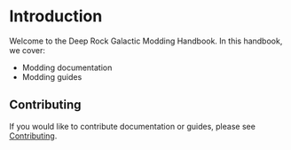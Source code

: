 # Introduction

Welcome to the Deep Rock Galactic Modding Handbook. In this handbook, we cover:

- Modding documentation
- Modding guides

## Contributing

If you would like to contribute documentation or guides, please see [Contributing](contributing.md).

